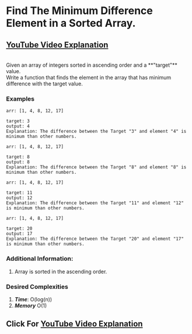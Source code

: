 # Find The Minimum Difference Element in a Sorted Array.

## [YouTube Video Explanation](https://youtu.be/S_QI58rQ0qE)
<Br>
Given an array of integers sorted in ascending order and a **"target"** value. <Br> Write a function that finds the element in the array that has minimum difference with the target value.

<Br>

### Examples

```
arr: [1, 4, 8, 12, 17]
 
target: 3
output: 4
Explanation: The difference between the Target "3" and element "4" is minimum than other numbers.
```

```
arr: [1, 4, 8, 12, 17]
 
target: 8
output: 8
Explanation: The difference between the Target "8" and element "8" is minimum than other numbers.
```

```
arr: [1, 4, 8, 12, 17]
 
target: 11
output: 12
Explanation: The difference between the Target "11" and element "12" is minimum than other numbers.
```

```
arr: [1, 4, 8, 12, 17]
 
target: 20
output: 17
Explanation: The difference between the Target "20" and element "17" is minimum than other numbers.
```

### Additional Information:

1. Array is sorted in the ascending order.


### Desired Complexities
1) ***Time***: O(log(n))
2) ***Memory*** O(1)

## Click For [YouTube Video Explanation](https://youtu.be/S_QI58rQ0qE)
